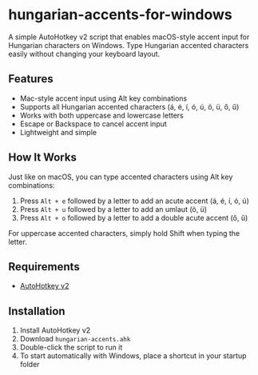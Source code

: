 # hungarian-accents-for-windows

A simple AutoHotkey v2 script that enables macOS-style accent input for Hungarian characters on Windows. Type Hungarian accented characters easily without changing your keyboard layout.

## Features

- Mac-style accent input using Alt key combinations
- Supports all Hungarian accented characters (á, é, í, ó, ú, ö, ü, ő, ű)
- Works with both uppercase and lowercase letters
- Escape or Backspace to cancel accent input
- Lightweight and simple

## How It Works

Just like on macOS, you can type accented characters using Alt key combinations:

1. Press `Alt + e` followed by a letter to add an acute accent (á, é, í, ó, ú)
2. Press `Alt + u` followed by a letter to add an umlaut (ö, ü)
3. Press `Alt + o` followed by a letter to add a double acute accent (ő, ű)

For uppercase accented characters, simply hold Shift when typing the letter.

## Requirements

- [AutoHotkey v2](https://www.autohotkey.com/)

## Installation

1. Install AutoHotkey v2
2. Download `hungarian-accents.ahk`
3. Double-click the script to run it
4. To start automatically with Windows, place a shortcut in your startup folder
